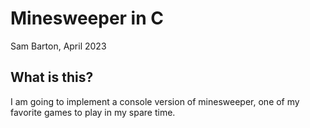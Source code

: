 # Minesweeper in C
Sam Barton, April 2023
## What is this?
I am going to implement a console version of minesweeper, one of my favorite games to play in my spare time.
